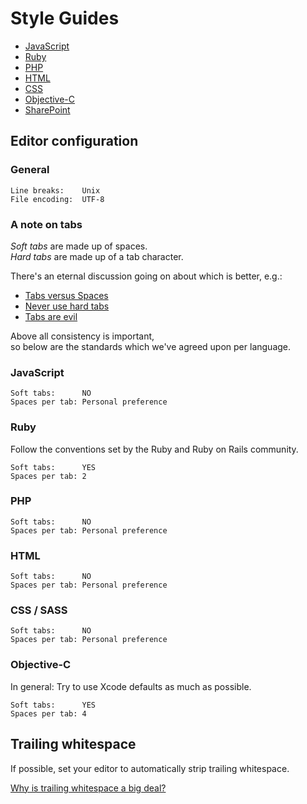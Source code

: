 # Style Guides

* [JavaScript](https://github.com/digiti/styleguides/blob/master/javascript.md)
* [Ruby](https://github.com/digiti/styleguides/blob/master/ruby.md)
* [PHP](https://github.com/digiti/styleguides/blob/master/php.md)
* [HTML](https://github.com/digiti/styleguides/blob/master/html.md)
* [CSS](https://github.com/digiti/styleguides/blob/master/css.md)
* [Objective-C](https://github.com/digiti/styleguides/blob/master/objective-c.md)
* [SharePoint](https://github.com/digiti/styleguides/blob/master/sharepoint.md)


## Editor configuration



### General
```
Line breaks:    Unix
File encoding:  UTF-8
```

### A note on tabs

*Soft tabs* are made up of spaces.  
*Hard tabs* are made up of a tab character.

There's an eternal discussion going on about which is better, e.g.:

* [Tabs versus Spaces](http://www.jwz.org/doc/tabs-vs-spaces.html)
* [Never use hard tabs](http://opensourcehacker.com/2012/05/13/never-use-hard-tabs/)
* [Tabs are evil](http://www.emacswiki.org/emacs/TabsAreEvil)

Above all consistency is important,  
so below are the standards which we've agreed upon per language.

### JavaScript
```
Soft tabs:      NO
Spaces per tab: Personal preference
````

### Ruby

Follow the conventions set by the Ruby and Ruby on Rails community.

```
Soft tabs:      YES
Spaces per tab: 2
````

### PHP
```
Soft tabs:      NO
Spaces per tab: Personal preference
````

### HTML
```
Soft tabs:      NO
Spaces per tab: Personal preference
````

### CSS / SASS
```
Soft tabs:      NO
Spaces per tab: Personal preference
````

### Objective-C

In general: Try to use Xcode defaults as much as possible.

```
Soft tabs:      YES
Spaces per tab: 4
````

## Trailing whitespace

If possible, set your editor to automatically strip trailing whitespace.

[Why is trailing whitespace a big deal?](http://programmers.stackexchange.com/questions/121555/why-is-trailing-whitespace-a-big-deal)
